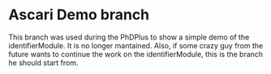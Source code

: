Ascari Demo branch
======

This branch was used during the PhDPlus to show a simple demo of the identifierModule.
It is no longer mantained.
Also, if some crazy guy from the future wants to continue the work on the identifierModule, this is the branch he should start from.
